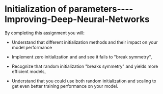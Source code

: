 # Initialization of parameters----Improving-Deep-Neural-Networks

  By completing this assignment you will:

- Understand that different initialization methods and their impact on your model performance

- Implement zero initialization and and see it fails to "break symmetry",

- Recognize that random initialization "breaks symmetry" and yields more efficient models,

- Understand that you could use both random initialization and scaling to get even better training performance on your model.
